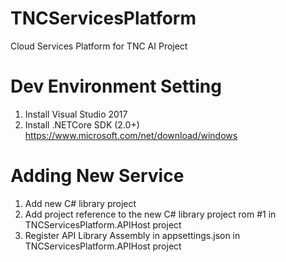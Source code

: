 # TNCServicesPlatform
Cloud Services Platform for TNC AI Project

# Dev Environment Setting
1. Install Visual Studio 2017
2. Install .NETCore SDK (2.0+)
    https://www.microsoft.com/net/download/windows

# Adding New Service
1. Add new C# library project 
2. Add project reference to the new C# library project rom #1 in TNCServicesPlatform.APIHost project
3. Register API Library Assembly in appsettings.json in TNCServicesPlatform.APIHost project
